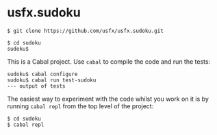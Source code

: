 # usfx.sudoku
```
$ git clone https://github.com/usfx/usfx.sudoku.git

$ cd sudoku
sudoku$
```

This is a Cabal project. Use `cabal` to compile the code and run the tests:

```
sudoku$ cabal configure
sudoku$ cabal run test-sudoku
--- output of tests
```

The easiest way to experiment with the code whilst you work on it is 
by running `cabal repl` from the top level of the project:

```
$ cd sudoku 
$ cabal repl
```
